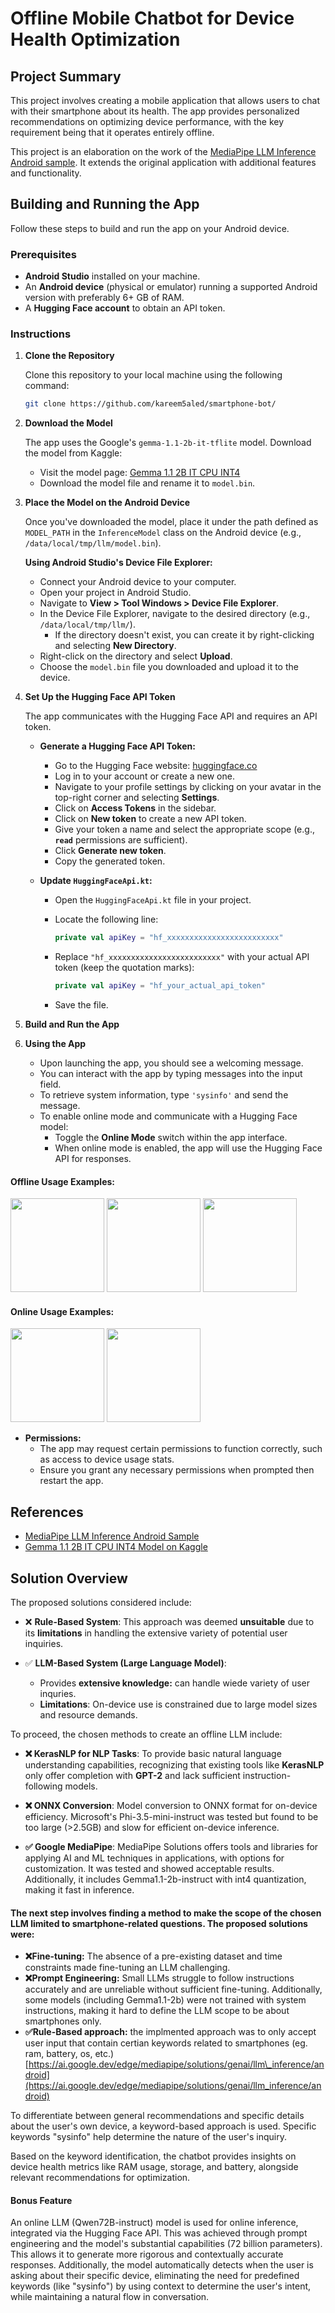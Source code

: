 # Offline Mobile Chatbot for Device Health Optimization

## Project Summary

This project involves creating a mobile application that allows users to chat with their smartphone about its health. The app provides personalized recommendations on optimizing device performance, with the key requirement being that it operates entirely offline.


This project is an elaboration on the work of the [MediaPipe LLM Inference Android sample](https://github.com/google-ai-edge/mediapipe-samples/tree/main/examples/llm_inference/android). It extends the original application with additional features and functionality.

## Building and Running the App

Follow these steps to build and run the app on your Android device.

### Prerequisites

- **Android Studio** installed on your machine.
- An **Android device** (physical or emulator) running a supported Android version with preferably 6+ GB of RAM.
- A **Hugging Face account** to obtain an API token.

### Instructions

1. **Clone the Repository**

   Clone this repository to your local machine using the following command:

   ```bash
   git clone https://github.com/kareem5aled/smartphone-bot/
   
2. **Download the Model**

   The app uses the Google's `gemma-1.1-2b-it-tflite` model. Download the model from Kaggle:

   - Visit the model page: [Gemma 1.1 2B IT CPU INT4](https://www.kaggle.com/models/google/gemma/tfLite/gemma-1.1-2b-it-cpu-int4)
   - Download the model file and rename it to `model.bin`.

3. **Place the Model on the Android Device**

   Once you've downloaded the model, place it under the path defined as `MODEL_PATH` in the `InferenceModel` class on the Android device (e.g., `/data/local/tmp/llm/model.bin`).

   **Using Android Studio's Device File Explorer:**

   - Connect your Android device to your computer.
   - Open your project in Android Studio.
   - Navigate to **View > Tool Windows > Device File Explorer**.
   - In the Device File Explorer, navigate to the desired directory (e.g., `/data/local/tmp/llm/`).
     - If the directory doesn't exist, you can create it by right-clicking and selecting **New Directory**.
   - Right-click on the directory and select **Upload**.
   - Choose the `model.bin` file you downloaded and upload it to the device.


4. **Set Up the Hugging Face API Token**

   The app communicates with the Hugging Face API and requires an API token.

   - **Generate a Hugging Face API Token:**
     - Go to the Hugging Face website: [huggingface.co](https://huggingface.co/)
     - Log in to your account or create a new one.
     - Navigate to your profile settings by clicking on your avatar in the top-right corner and selecting **Settings**.
     - Click on **Access Tokens** in the sidebar.
     - Click on **New token** to create a new API token.
     - Give your token a name and select the appropriate scope (e.g., **`read`** permissions are sufficient).
     - Click **Generate new token**.
     - Copy the generated token.

   - **Update `HuggingFaceApi.kt`:**
     - Open the `HuggingFaceApi.kt` file in your project.
     - Locate the following line:

       ```kotlin
       private val apiKey = "hf_xxxxxxxxxxxxxxxxxxxxxxxxx"
       ```

     - Replace `"hf_xxxxxxxxxxxxxxxxxxxxxxxxx"` with your actual API token (keep the quotation marks):

       ```kotlin
       private val apiKey = "hf_your_actual_api_token"
       ```

     - Save the file.

5. **Build and Run the App**

6. **Using the App**

   - Upon launching the app, you should see a welcoming message.
   - You can interact with the app by typing messages into the input field.
   - To retrieve system information, type `'sysinfo'` and send the message.
   - To enable online mode and communicate with a Hugging Face model:
     - Toggle the **Online Mode** switch within the app interface.
     - When online mode is enabled, the app will use the Hugging Face API for responses.
    
#### Offline Usage Examples:
<img src="offline1.jpg" width="150"> <img src="offline2.jpg" width="150"> <img src="offline2.jpg" width="150">

#### Online Usage Examples:
<img src="online1.jpg" width="150"> <img src="online2.jpg" width="150"> 


- **Permissions:**
  - The app may request certain permissions to function correctly, such as access to device usage stats.
  - Ensure you grant any necessary permissions when prompted then restart the app.


## References

- [MediaPipe LLM Inference Android Sample](https://github.com/google-ai-edge/mediapipe-samples/tree/main/examples/llm_inference/android)
- [Gemma 1.1 2B IT CPU INT4 Model on Kaggle](https://www.kaggle.com/models/google/gemma/tfLite/gemma-1.1-2b-it-cpu-int4)


## Solution Overview

The proposed solutions considered include:

- ❌ **Rule-Based System**: This approach was deemed **unsuitable** due to its **limitations** in handling the extensive variety of potential user inquiries.

- ✅ **LLM-Based System (Large Language Model)**:

  - Provides **extensive knowledge:** can handle wiede variety of user inquries.
  - **Limitations**: On-device use is constrained due to large model sizes and resource demands.

To proceed, the chosen methods to create an offline LLM include:

- **❌ KerasNLP for NLP Tasks**: To provide basic natural language understanding capabilities, recognizing that existing tools like **KerasNLP** only offer completion with **GPT-2** and lack sufficient instruction-following models.

- **❌ ONNX Conversion**: Model conversion to ONNX format for on-device efficiency. Microsoft's Phi-3.5-mini-instruct was tested but found to be too large (>2.5GB) and slow for efficient on-device inference.

- **✅ Google MediaPipe**: MediaPipe Solutions offers tools and libraries for applying AI and ML techniques in applications, with options for customization. It was tested and showed acceptable results. Additionally, it includes Gemma1.1-2b-instruct with int4 quantization, making it fast in inference.

#### The next step involves finding a method to make the scope of the chosen LLM limited to smartphone-related questions. The proposed solutions were:

- **❌Fine-tuning:** The absence of a pre-existing dataset and time constraints made fine-tuning an LLM challenging.
- **❌Prompt Engineering:** Small LLMs struggle to follow instructions accurately and are unreliable without sufficient fine-tuning. Additionally, some models (including Gemma1.1-2b) were not trained with system instructions, making it hard to define the LLM scope to be about smartphones only. 
- **✅Rule-Based approach:** the implmented approach was to only accept user input that contain certian keywords related to smartphones (eg. ram, battery, os, etc.) \
  [https://ai.google.dev/edge/mediapipe/solutions/genai/llm\_inference/android](https://ai.google.dev/edge/mediapipe/solutions/genai/llm_inference/android)

To differentiate between general recommendations and specific details about the user's own device, a keyword-based approach is used. Specific keywords "sysinfo" help determine the nature of the user's inquiry. 

Based on the keyword identification, the chatbot provides insights on device health metrics like RAM usage, storage, and battery, alongside relevant recommendations for optimization.

#### Bonus Feature

An online LLM (Qwen72B-instruct) model is used for online inference, integrated via the Hugging Face API. This was achieved through prompt engineering and the model's substantial capabilities (72 billion parameters). This allows it to generate more rigorous and contextually accurate responses. Additionally, the model automatically detects when the user is asking about their specific device, eliminating the need for predefined keywords (like "sysinfo") by using context to determine the user's intent, while maintaining a natural flow in conversation.

